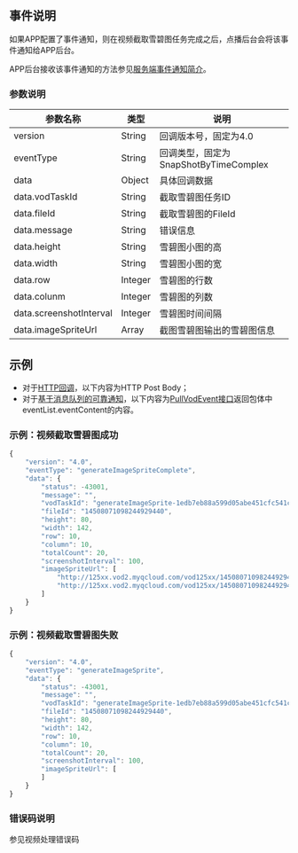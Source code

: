 ## 事件说明
如果APP配置了事件通知，则在视频截取雪碧图任务完成之后，点播后台会将该事件通知给APP后台。

APP后台接收该事件通知的方法参见[服务端事件通知简介](/document/product/266/7829)。

### 参数说明
| 参数名称 | 类型 | 说明 |
|---------|---------|---------|
| version | String | 回调版本号，固定为4.0 |
| eventType | String | 回调类型，固定为SnapShotByTimeComplex |
| data | Object | 具体回调数据 |
| data.vodTaskId | String | 截取雪碧图任务ID  |
| data.fileId | String | 截取雪碧图的FileId  |
| data.message | String | 错误信息  |
| data.height | String | 雪碧图小图的高  |
| data.width | String | 雪碧图小图的宽  |
| data.row |  Integer | 雪碧图的行数 |
| data.colunm |  Integer | 雪碧图的列数 |
| data.screenshotInterval| Integer | 雪碧图时间间隔 |
| data.imageSpriteUrl | Array | 截图雪碧图输出的雪碧图信息 |

## 示例

- 对于[HTTP回调](/document/product/266/7829#http.E5.9B.9E.E8.B0.83)，以下内容为HTTP Post Body；
- 对于[基于消息队列的可靠通知](/document/product/266/7829#.E5.9F.BA.E4.BA.8E.E6.B6.88.E6.81.AF.E9.98.9F.E5.88.97.E7.9A.84.E5.8F.AF.E9.9D.A0.E9.80.9A.E7.9F.A5)，以下内容为[PullVodEvent接口](/document/product/266/7818)返回包体中eventList.eventContent的内容。

### 示例：视频截取雪碧图成功
```javascript
{
    "version": "4.0",
    "eventType": "generateImageSpriteComplete",
    "data": {
		"status": -43001,
        "message": "",
        "vodTaskId": "generateImageSprite-1edb7eb88a599d05abe451cfc541cfbd",
        "fileId": "14508071098244929440",
        "height": 80,
        "width": 142,
        "row": 10,
        "column": 10,
        "totalCount": 20,
        "screenshotInterval": 100,
        "imageSpriteUrl": [
			"http://125xx.vod2.myqcloud.com/vod125xx/14508071098244929440/xx1.png",
            "http://125xx.vod2.myqcloud.com/vod125xx/14508071098244929440/xx2.png"
        ]
    }
}
```

### 示例：视频截取雪碧图失败
```javascript
{
    "version": "4.0",
    "eventType": "generateImageSprite",
    "data": {
		"status": -43001,
        "message": "",
        "vodTaskId": "generateImageSprite-1edb7eb88a599d05abe451cfc541cfbd",
        "fileId": "14508071098244929440",
        "height": 80,
        "width": 142,
        "row": 10,
        "column": 10,
        "totalCount": 20,
        "screenshotInterval": 100,
        "imageSpriteUrl": [
        ]
    }
}
```

### 错误码说明
参见视频处理错误码
